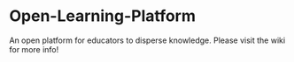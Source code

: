 # Open-Learning-Platform
An open platform for educators to disperse knowledge.  Please visit the wiki for more info!
